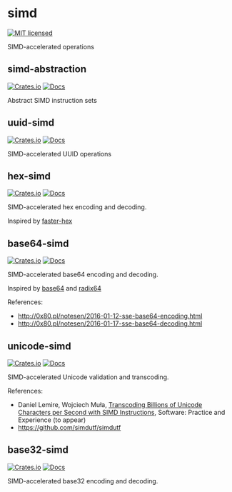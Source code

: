 # simd

[![MIT licensed][mit-badge]][mit-url]

[mit-badge]: https://img.shields.io/badge/license-MIT-blue.svg
[mit-url]: ./LICENSE

SIMD-accelerated operations

## simd-abstraction

[![Crates.io](https://img.shields.io/crates/v/simd-abstraction.svg)](https://crates.io/crates/simd-abstraction)
[![Docs](https://docs.rs/simd-abstraction/badge.svg)](https://docs.rs/simd-abstraction/)

Abstract SIMD instruction sets

## uuid-simd

[![Crates.io](https://img.shields.io/crates/v/uuid-simd.svg)](https://crates.io/crates/uuid-simd)
[![Docs](https://docs.rs/uuid-simd/badge.svg)](https://docs.rs/uuid-simd/)

SIMD-accelerated UUID operations

## hex-simd

[![Crates.io](https://img.shields.io/crates/v/hex-simd.svg)](https://crates.io/crates/hex-simd)
[![Docs](https://docs.rs/hex-simd/badge.svg)](https://docs.rs/hex-simd/)

SIMD-accelerated hex encoding and decoding.

Inspired by [faster-hex](https://github.com/nervosnetwork/faster-hex)

## base64-simd

[![Crates.io](https://img.shields.io/crates/v/base64-simd.svg)](https://crates.io/crates/base64-simd)
[![Docs](https://docs.rs/base64-simd/badge.svg)](https://docs.rs/base64-simd/)

SIMD-accelerated base64 encoding and decoding.

Inspired by [base64](https://github.com/marshallpierce/rust-base64) and [radix64](https://github.com/ggriffiniii/radix64)

References:

+ <http://0x80.pl/notesen/2016-01-12-sse-base64-encoding.html>
+ <http://0x80.pl/notesen/2016-01-17-sse-base64-decoding.html>

## unicode-simd

[![Crates.io](https://img.shields.io/crates/v/unicode-simd.svg)](https://crates.io/crates/unicode-simd)
[![Docs](https://docs.rs/unicode-simd/badge.svg)](https://docs.rs/unicode-simd/)

SIMD-accelerated Unicode validation and transcoding.

References:

+ Daniel Lemire, Wojciech Muła,  [Transcoding Billions of Unicode Characters per Second with SIMD Instructions](https://arxiv.org/abs/2109.10433), Software: Practice and Experience (to appear)
+ <https://github.com/simdutf/simdutf>

## base32-simd

[![Crates.io](https://img.shields.io/crates/v/base32-simd.svg)](https://crates.io/crates/base32-simd)
[![Docs](https://docs.rs/base32-simd/badge.svg)](https://docs.rs/base32-simd/)

SIMD-accelerated base32 encoding and decoding.
